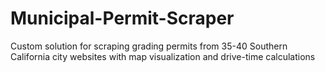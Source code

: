 # Municipal-Permit-Scraper
Custom solution for scraping grading permits from 35-40 Southern California city websites with map visualization and drive-time calculations

